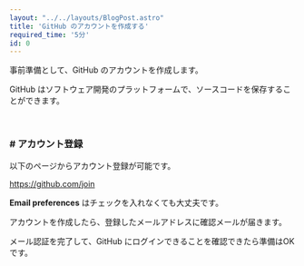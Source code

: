 ```yaml
---
layout: "../../layouts/BlogPost.astro"
title: 'GitHub のアカウントを作成する'
required_time: '5分'
id: 0
---
```


事前準備として、GitHub のアカウントを作成します。

GitHub はソフトウェア開発のプラットフォームで、ソースコードを保存することができます。

<br>

### # アカウント登録



以下のページからアカウント登録が可能です。

https://github.com/join




**Email preferences** はチェックを入れなくても大丈夫です。

アカウントを作成したら、登録したメールアドレスに確認メールが届きます。

メール認証を完了して、GitHub にログインできることを確認できたら準備はOKです。